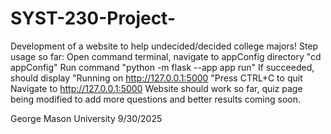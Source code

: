 # SYST-230-Project-
Development of a website to help undecided/decided college majors!
Step usage so far:
Open command terminal, navigate to appConfig directory
    "cd appConfig"
Run command
    "python -m flask --app app run"
If succeeded, should display
    "Running on http://127.0.0.1:5000
    "Press CTRL+C to quit
Navigate to http://127.0.0.1:5000
Website should work so far, quiz page being modified to add more questions and better results coming soon. 

George Mason University 
9/30/2025

